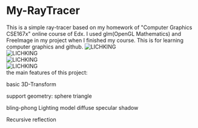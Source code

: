 # My-RayTracer

This is a simple ray-tracer based on my homework of "Computer Graphics  CSE167x" online course of Edx.
I used glm(OpenGL Mathematics) and FreeImage in my project when I finished my course.
This is for learning computer graphics and github.
![LICHKING](http://p1.bpimg.com/567571/5193c17ff50b4d59.png "LICHKING")  
![LICHKING](http://p1.bqimg.com/567571/a2114fe042f8a52d.png.png "LICHKING")  
![LICHKING](http://i1.piimg.com/567571/6b8ed462e447d763.png "LICHKING")  
![LICHKING](http://p1.bpimg.com/567571/aa05007263c2472c.png "LICHKING")  
the main features of this project:

basic 3D-Transform

support geometry: sphere triangle

bling-phong Lighting model diffuse specular shadow

Recursive reflection 

